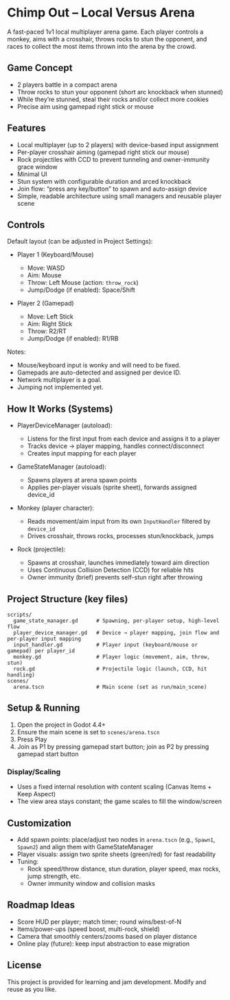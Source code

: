 # Chimp Out – Local Versus Arena

A fast-paced 1v1 local multiplayer arena game. Each player controls a monkey, aims with a crosshair, throws rocks to stun the opponent, and races to collect the most items thrown into the arena by the crowd.

## Game Concept

- 2 players battle in a compact arena
- Throw rocks to stun your opponent (short arc knockback when stunned)
- While they’re stunned, steal their rocks and/or collect more cookies
- Precise aim using gamepad right stick or mouse

## Features

- Local multiplayer (up to 2 players) with device-based input assignment
- Per-player crosshair aiming (gamepad right stick our mouse)
- Rock projectiles with CCD to prevent tunneling and owner-immunity grace window
- Minimal UI
- Stun system with configurable duration and arced knockback
- Join flow: “press any key/button” to spawn and auto-assign device
- Simple, readable architecture using small managers and reusable player scene

## Controls

Default layout (can be adjusted in Project Settings):

- Player 1 (Keyboard/Mouse)
  - Move: WASD
  - Aim: Mouse
  - Throw: Left Mouse (action: `throw_rock`)
  - Jump/Dodge (if enabled): Space/Shift

- Player 2 (Gamepad)
  - Move: Left Stick
  - Aim: Right Stick
  - Throw: R2/RT
  - Jump/Dodge (if enabled): R1/RB

Notes:
- Mouse/keyboard input is wonky and will need to be fixed.
- Gamepads are auto-detected and assigned per device ID.
- Network multiplayer is a goal.
- Jumping not implemented yet.

## How It Works (Systems)

- PlayerDeviceManager (autoload):
  - Listens for the first input from each device and assigns it to a player
  - Tracks device → player mapping, handles connect/disconnect
  - Creates input mapping for each player

- GameStateManager (autoload):
  - Spawns players at arena spawn points
  - Applies per-player visuals (sprite sheet), forwards assigned device_id

- Monkey (player character):
  - Reads movement/aim input from its own `InputHandler` filtered by `device_id`
  - Drives crosshair, throws rocks, processes stun/knockback, jumps

- Rock (projectile):
  - Spawns at crosshair, launches immediately toward aim direction
  - Uses Continuous Collision Detection (CCD) for reliable hits
  - Owner immunity (brief) prevents self-stun right after throwing

## Project Structure (key files)

```
scripts/
  game_state_manager.gd      # Spawning, per-player setup, high-level flow
  player_device_manager.gd   # Device → player mapping, join flow and per-player input mapping
  input_handler.gd           # Player input (keyboard/mouse or gamepad) per player_id
  monkey.gd                  # Player logic (movement, aim, throw, stun)
  rock.gd                    # Projectile logic (launch, CCD, hit handling)
scenes/
  arena.tscn                 # Main scene (set as run/main_scene)
```

## Setup & Running

1. Open the project in Godot 4.4+
2. Ensure the main scene is set to `scenes/arena.tscn`
3. Press Play
4. Join as P1 by pressing gamepad start button; join as P2 by pressing gamepad start button

### Display/Scaling

- Uses a fixed internal resolution with content scaling (Canvas Items + Keep Aspect)
- The view area stays constant; the game scales to fill the window/screen

## Customization

- Add spawn points: place/adjust two nodes in `arena.tscn` (e.g., `Spawn1`, `Spawn2`) and align them with GameStateManager
- Player visuals: assign two sprite sheets (green/red) for fast readability
- Tuning:
  - Rock speed/throw distance, stun duration, player speed, max rocks, jump strength, etc.
  - Owner immunity window and collision masks

## Roadmap Ideas

- Score HUD per player; match timer; round wins/best-of-N
- Items/power-ups (speed boost, multi-rock, shield)
- Camera that smoothly centers/zooms based on player distance
- Online play (future): keep input abstraction to ease migration

## License

This project is provided for learning and jam development. Modify and reuse as you like.

